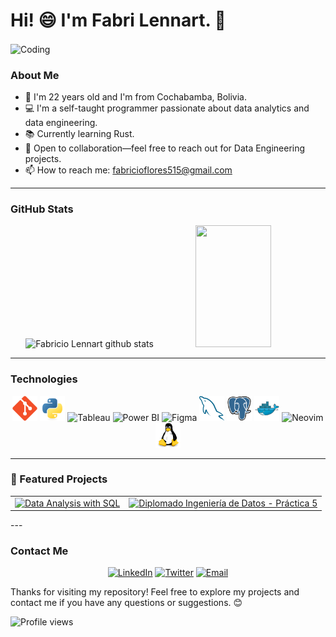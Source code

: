 <h1> Hi! 😄 I'm Fabri Lennart. 🚀</h1>

<img align="center" alt="Coding" width="1000" height="450" src="https://media2.giphy.com/media/v1.Y2lkPTc5MGI3NjExYTFiazl0YWw3OW56Y3htbno5OHJ6cmljN3kzYmRkcDEwcWZ3ZHcxayZlcD12MV9pbnRlcm5hbF9naWZfYnlfaWQmY3Q9Zw/RbDKaczqWovIugyJmW/giphy.webp">

### About Me
- 🎂 I'm 22 years old and I'm from Cochabamba, Bolivia.
- 💻 I'm a self-taught programmer passionate about data analytics and data engineering.
- 📚 Currently learning Rust.
- 🚀 Open to collaboration—feel free to reach out for Data Engineering projects.
- 📫 How to reach me: fabricioflores515@gmail.com

---

### GitHub Stats
<div align="center">
  <img width="49%" height="195px" src="https://github-readme-stats.vercel.app/api?username=Fabrilennart5&show_icons=true&count_private=true&hide_border=true&title_color=ffffff&icon_color=6eff66&text_color=ffffff&bg_color=0d1117" alt="Fabricio Lennart github stats" />
  <img width="49%" height="195px" src="https://github-readme-stats-git-masterrstaa-rickstaa.vercel.app/api/top-langs/?username=Fabrilennart5&layout=compact&hide_border=true&title_color=ffffff&text_color=ffffff&bg_color=0d1117&langs_count=10" />
</div>

---

### Technologies
<div align="center">
  <img src="https://github.com/devicons/devicon/blob/master/icons/git/git-original.svg" title="Git" alt="Git" width="40" height="40"/>
  <img src="https://github.com/devicons/devicon/blob/master/icons/python/python-original.svg" title="Python" alt="Python" width="40" height="40"/>
  <img src="https://cdn.iconscout.com/icon/free/png-512/free-tableau-5376637-4489897.png?f=webp&w=256" title="Tableau" alt="Tableau" width="50" height="50"/>
  <img src="https://th.bing.com/th/id/R.3a646f7af36c19f92453a872e1a6a329?rik=NGLnMz%2bk6faQkw&riu=http%3a%2f%2fit.miami.edu%2f_assets%2fimages%2fO365_Power_BI.png&ehk=HBpjA2cY61UDu8947P%2f2Gm%2fB0yMsGkb7ZeS3AFO5hBs%3d&risl=&pid=ImgRaw&r=0" title="Power BI" alt="Power BI" width="40" height="40"/>
  <img src="https://logodownload.org/wp-content/uploads/2022/12/figma-logo-0-1536x1536.png" title="Figma" alt="Figma" width="40" height="40"/>
  <img src="https://github.com/devicons/devicon/blob/master/icons/mysql/mysql-original.svg" title="MySQL" alt="MySQL" width="40" height="40"/>
  <img src="https://github.com/devicons/devicon/blob/master/icons/postgresql/postgresql-original.svg" title="PostgreSQL" alt="PostgreSQL" width="40" height="40"/>
  <img src="https://raw.githubusercontent.com/devicons/devicon/master/icons/docker/docker-original.svg" title="Docker" alt="Docker" width="40" height="40"/>
  <img src="https://www.vectorlogo.zone/logos/neovimio/neovimio-icon.svg" title="Neovim" alt="Neovim" width="40" height="40"/>
  <img src="https://github.com/devicons/devicon/blob/master/icons/linux/linux-original.svg" title="Linux" alt="Linux" width="40" height="40"/>
</div>

---

### 📁 Featured Projects
<div align="left">
  <table>
    <tr>
      <td><a href="https://github.com/Fabrilennart5/Data-Analysis-with-SQL"><img src="https://github-readme-stats.vercel.app/api/pin/?username=Fabrilennart5&repo=Data-Analysis-with-SQL&theme=gruvbox" alt="Data Analysis with SQL" /></a></td>
      <td><a href="https://github.com/Fabrilennart5/diplomado_ingenieria_datos_practica_5"><img src="https://github-readme-stats.vercel.app/api/pin/?username=Fabrilennart5&repo=diplomado_ingenieria_datos_practica_5&theme=gruvbox" alt="Diplomado Ingeniería de Datos - Práctica 5" /></a></td>
    </tr>
  </table>
</div>
---

### Contact Me
<div align="center">
  <a href="https://www.linkedin.com/in/fabricio-lennart/"><img alt="LinkedIn" src="https://img.shields.io/badge/LinkedIn-Fabricio%20Lennart-blue?style=flat-square&logo=linkedin"></a>
  <a href="https://x.com/fabriciolennart?s=21&t=e-T5phUrAAGJAW77bjF0-Q"><img alt="Twitter" src="https://img.shields.io/badge/Twitter-Fabricio%20Lennart-blue?style=flat-square&logo=twitter"></a>
  <a href="mailto:fabricioflores515@gmail.com"><img alt="Email" src="https://img.shields.io/badge/Gmail-Fabricio%20Lennart-blue?style=flat-square&logo=gmail"></a>
</div>


Thanks for visiting my repository! Feel free to explore my projects and contact me if you have any questions or suggestions. 😊 <p align="left">
  <img src="https://komarev.com/ghpvc/?username=Fabrilennart5&label=Profile%20views&color=0e75b6&style=flat" alt="Profile views" />
</p>
